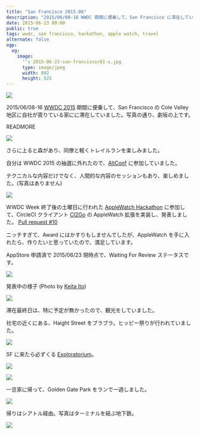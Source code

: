 ```yaml
---
title: "San Francisco 2015.06"
description: "2015/06/08-16 WWDC 期間に便乗して、San Francisco に滞在していました。"
date: 2015-06-23 00:00
public: true
tags: wwdc, san francisco, hackathon, apple watch, travel
alternate: false
ogp:
  og:
    image:
      '': 2015-06-23-san-francisco/01-s.jpg
      type: image/jpeg
      width: 992
      height: 525
---
```


![](2015-06-23-san-francisco/01-s.jpg)

2015/06/08-16 [WWDC 2015] 期間に便乗して、San Francisco の Cole Valley 地区に自社が賃りている家にに滞在していました。写真の通り、劇坂の上です。

READMORE

![](2015-06-23-san-francisco/02-s.jpg)

さらに上ると森があり、同僚と軽くトレイルランを楽しみました。

自分は WWDC 2015 の抽選に外れたので、[AltConf] に参加していました。

テクニカルな内容だけでなく、人間的な内容のセッションもあり、楽しめました。(写真はありません)

![](2015-06-23-san-francisco/03-s.jpg)

WWDC Week 終了後の土曜日に行われた [AppleWatch Hackathon] に参加して、CircleCI クライアント [CI2Go] の AppleWatch 拡張を実装し、発表しました。 [Pull request #10]

ニッチすぎて、Award にはかすりもしませんでしたが、AppleWatch を手に入れたら、作りたいと思っていたので、満足しています。

AppStore 申請済で 2015/06/23 現時点で、Waiting For Review ステータスです。

![](2015-06-23-san-francisco/10-s.jpg)

発表中の様子 (Photo by [Keita Ito])

![](2015-06-23-san-francisco/04-s.jpg)

滞在最終日は、特に予定が無かったので、観光をしていました。

社宅の近くにある、Haight Street をブラブラ。ヒッピー祭りが行われていました。

![](2015-06-23-san-francisco/05-s.jpg)

SF に来たら必ずくる [Exploratorium]。

![](2015-06-23-san-francisco/06-s.jpg)

![](2015-06-23-san-francisco/07-s.jpg)

一旦家に帰って、Golden Gate Park をランで一週しました。

![](2015-06-23-san-francisco/08-s.jpg)

帰りはシアトル経由。写真はターミナルを結ぶ地下鉄。

![](2015-06-23-san-francisco/09-s.jpg)

[AltConf]: http://altconf.com/
[AppleWatch Hackathon]: http://www.hackathon.watch/
[CI2Go]: /2014/11/26/ci2go/
[Pull request #10]: https://github.com/ngs/ci2go/pull/10
[WWDC 2015]: https://developer.apple.com/wwdc/
[Exploratorium]: http://www.exploratorium.edu/
[Keita Ito]: http://keitaito.com/

